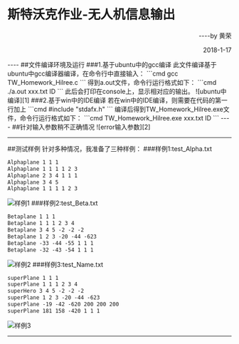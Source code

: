 # 斯特沃克作业-无人机信息输出
<p align="right">----by 黄荣</p>
<p align="right">2018-1-17</p>
----
##文件编译环境及运行
###1.基于ubuntu中的gcc编译
此文件编译基于ubuntu中gcc编译器编译，在命令行中直接输入：
```cmd
gcc TW_Homework_Hilree.c
```
得到a.out文件，命令行运行格式如下：
```cmd
./a.out xxx.txt ID
```
此后会打印在console上，显示相对应的输出。
![ubuntu中编译][1]
###2.基于win中的IDE编译
若在win中的IDE编译，则需要在代码的第一行加上
```cmd
#include "stdafx.h"
```
编译后得到TW_Homework_Hilree.exe文件，命令行运行格式如下：
```cmd
TW_Homework_Hilree.exe xxx.txt ID
```
----
##针对输入参数稍不正确情况
![error输入参数][2]

----
##测试样例
针对多种情况，我准备了三种样例：
###样例1:test_Alpha.txt
```test_Alpha.txt
Alphaplane 1 1 1
Alphaplane 1 1 1 1 2 3
Alphaplane 2 3 4 1 1 1
Alphaplane 3 4 5
Alphaplane 1 1 1 1 2 3
```
![样例1][3]
###样例2:test_Beta.txt
```test_Alpha.txt
Betaplane 1 1 1
Betaplane 1 1 1 2 3 4
Betaplane 3 4 5 -2 -2 -2
Betaplane 1 2 3 -20 -44 -623
Betaplane -33 -44 -55 1 1 1
Betaplane -32 -43 -54 1 1 1
```
![样例2][4]
###样例3:test_Name.txt
```test_Alpha.txt
superPlane 1 1 1
superPlane 1 1 1 2 3 4
superHero 3 4 5 -2 -2 -2
superPlane 1 2 3 -20 -44 -623
superPlane -19 -42 -620 200 200 200
superPlane 181 158 -420 1 1 1
```
![样例3][5]

----



  [1]: http://120.79.152.109/Make.gif
  [2]: http://120.79.152.109/Input.gif
  [3]: http://120.79.152.109/Alpha.gif
  [4]: http://120.79.152.109/Beta.gif
  [5]: http://120.79.152.109/Name.gif
